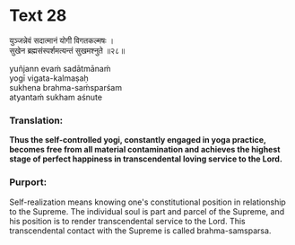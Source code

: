 # Text 28

युञ्जन्नेवं सदात्मानं योगी विगतकल्मषः ।  
सुखेन ब्रह्मसंस्पर्शमत्यन्तं सुखमश्नुते ॥२८॥

yuñjann evaḿ sadātmānaḿ  
yogī vigata-kalmaṣaḥ  
sukhena brahma-saḿsparśam  
atyantaḿ sukham aśnute



### Translation:

**Thus the self-controlled yogi, constantly engaged in yoga practice, becomes free from all material contamination and achieves the highest stage of perfect happiness in transcendental loving service to the Lord.**

### Purport:

Self-realization means knowing one's constitutional position in relationship to the Supreme. The individual soul is part and parcel of the Supreme, and his position is to render transcendental service to the Lord. This transcendental contact with the Supreme is called brahma-samsparsa.